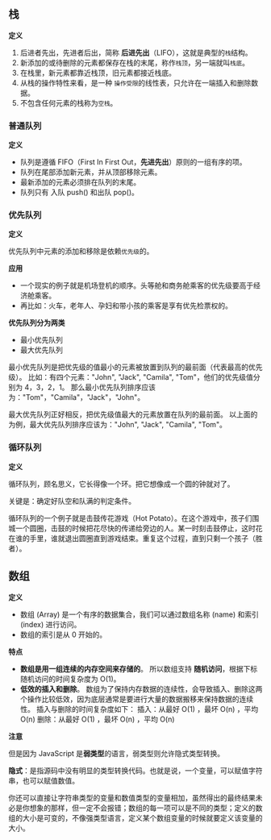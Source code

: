 ## **栈**

**定义**

1. 后进者先出，先进者后出，简称 **后进先出**（LIFO），这就是典型的`栈`结构。
2. 新添加的或待删除的元素都保存在栈的末尾，称作`栈顶`，另一端就叫`栈底`。
3. 在栈里，新元素都靠近栈顶，旧元素都接近栈底。
4. 从栈的操作特性来看，是一种 `操作受限`的线性表，只允许在一端插入和删除数据。
5. 不包含任何元素的栈称为`空栈`。



### **普通队列**

**定义**

- 队列是遵循 FIFO（First In First Out，**先进先出**）原则的一组有序的项。
- 队列在尾部添加新元素，并从顶部移除元素。
- 最新添加的元素必须排在队列的末尾。
- 队列只有 入队 push() 和出队 pop()。



### **优先队列**

**定义**

优先队列中元素的添加和移除是依赖`优先级`的。

**应用**

- 一个现实的例子就是机场登机的顺序。头等舱和商务舱乘客的优先级要高于经济舱乘客。
- 再比如：火车，老年人、孕妇和带小孩的乘客是享有优先检票权的。

**优先队列分为两类**

- 最小优先队列
- 最大优先队列

最小优先队列是把优先级的值最小的元素被放置到队列的最前面（代表最高的优先级）。 比如：有四个元素："John", "Jack", "Camila", "Tom"，他们的优先级值分别为 4，3，2，1。 那么最小优先队列排序应该为："Tom"，"Camila"，"Jack"，"John"。

最大优先队列正好相反，把优先级值最大的元素放置在队列的最前面。 以上面的为例，最大优先队列排序应该为："John", "Jack", "Camila", "Tom"。



### **循环队列**

**定义**

循环队列，顾名思义，它长得像一个环。把它想像成一个圆的钟就对了。

关键是：确定好队空和队满的判定条件。

循环队列的一个例子就是击鼓传花游戏（Hot Potato）。在这个游戏中，孩子们围城一个圆圈，击鼓的时候把花尽快的传递给旁边的人。某一时刻击鼓停止，这时花在谁的手里，谁就退出圆圈直到游戏结束。重复这个过程，直到只剩一个孩子（胜者）。



## **数组**

**定义**

- 数组 (Array) 是一个有序的数据集合，我们可以通过数组名称 (name) 和索引 (index) 进行访问。
- 数组的索引是从 0 开始的。

**特点**

- **数组是用一组连续的内存空间来存储的**。 所以数组支持 **随机访问**，根据下标随机访问的时间复杂度为 O(1)。
- **低效的插入和删除**。 数组为了保持内存数据的连续性，会导致插入、删除这两个操作比较低效，因为底层通常是要进行大量的数据搬移来保持数据的连续性。 插入与删除的时间复杂度如下： 插入：从最好 O(1) ，最坏 O(n) ，平均 O(n) 删除：从最好 O(1) ，最坏 O(n) ，平均 O(n)

**注意**

但是因为 JavaScript 是**弱类型**的语言，弱类型则允许隐式类型转换。

**隐式**：是指源码中没有明显的类型转换代码。也就是说，一个变量，可以赋值字符串，也可以赋值数值。

你还可以直接让字符串类型的变量和数值类型的变量相加，虽然得出的最终结果未必是你想象的那样，但一定不会报错；数组的每一项可以是不同的类型；定义的数组的大小是可变的，不像强类型语言，定义某个数组变量的时候就要定义该变量的大小。
